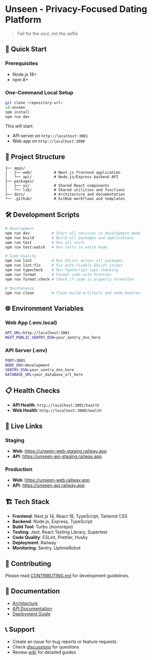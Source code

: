 # Unseen - Privacy-Focused Dating Platform

> Fall for the soul, not the selfie

## 🚀 Quick Start

### Prerequisites
- Node.js 18+ 
- npm 8+

### One-Command Local Setup
```bash
git clone <repository-url>
cd unseen
npm install
npm run dev
```

This will start:
- API server on `http://localhost:3001`
- Web app on `http://localhost:3000`

## 📁 Project Structure

```
├── apps/
│   ├── web/          # Next.js frontend application
│   └── api/          # Node.js/Express backend API
├── packages/
│   ├── ui/           # Shared React components
│   └── lib/          # Shared utilities and functions
├── docs/             # Architecture and documentation
└── .github/          # GitHub workflows and templates
```

## 🛠️ Development Scripts

```bash
# Development
npm run dev          # Start all services in development mode
npm run build        # Build all packages and applications
npm run test         # Run all tests
npm run test:watch   # Run tests in watch mode

# Code Quality
npm run lint         # Run ESLint across all packages
npm run lint:fix     # Fix auto-fixable ESLint issues
npm run typecheck    # Run TypeScript type checking
npm run format       # Format code with Prettier
npm run format:check # Check if code is properly formatted

# Maintenance
npm run clean        # Clean build artifacts and node_modules
```

## 🌐 Environment Variables

### Web App (.env.local)
```bash
API_URL=http://localhost:3001
NEXT_PUBLIC_SENTRY_DSN=your_sentry_dsn_here
```

### API Server (.env)
```bash
PORT=3001
NODE_ENV=development
SENTRY_DSN=your_sentry_dsn_here
DATABASE_URL=your_database_url_here
```

## 📋 Health Checks

- **API Health**: `http://localhost:3001/health`
- **Web Health**: `http://localhost:3000/health`

## 🔗 Live Links

### Staging
- **Web**: https://unseen-web-staging.railway.app
- **API**: https://unseen-api-staging.railway.app

### Production  
- **Web**: https://unseen-web.railway.app
- **API**: https://unseen-api.railway.app

## 🏗️ Tech Stack

- **Frontend**: Next.js 14, React 18, TypeScript, Tailwind CSS
- **Backend**: Node.js, Express, TypeScript
- **Build Tool**: Turbo (monorepo)
- **Testing**: Jest, React Testing Library, Supertest  
- **Code Quality**: ESLint, Prettier, Husky
- **Deployment**: Railway
- **Monitoring**: Sentry, UptimeRobot

## 🤝 Contributing

Please read [CONTRIBUTING.md](./CONTRIBUTING.md) for development guidelines.

## 📖 Documentation

- [Architecture](./docs/ARCHITECTURE.md)
- [API Documentation](./docs/API.md)
- [Deployment Guide](./docs/DEPLOYMENT.md)

## 📞 Support

- Create an issue for bug reports or feature requests
- Check [discussions](../../discussions) for questions
- Review [wiki](../../wiki) for detailed guides
